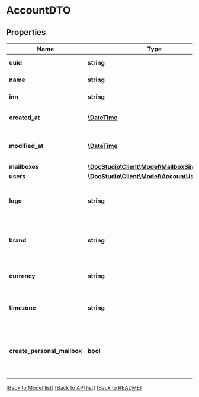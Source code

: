 # AccountDTO

## Properties
Name | Type | Description | Notes
------------ | ------------- | ------------- | -------------
**uuid** | **string** | Account UUID | [optional] 
**name** | **string** | Account Name | 
**inn** | **string** | Account TAX number | [optional] 
**created_at** | [**\DateTime**](\DateTime.md) | Account creation date | [optional] 
**modified_at** | [**\DateTime**](\DateTime.md) | Account last modification date | [optional] 
**mailboxes** | [**\DocStudio\Client\Model\MailboxSimpleDTO[]**](MailboxSimpleDTO.md) |  | [optional] 
**users** | [**\DocStudio\Client\Model\AccountUserDTO[]**](AccountUserDTO.md) |  | [optional] 
**logo** | **string** | Account logo in base64 format (svg, png, jpeg) | [optional] 
**brand** | **string** | Account brand logo in base64 format (svg, png, jpeg) | [optional] 
**currency** | **string** | Account currency for billing purposes | [optional] 
**timezone** | **string** | Account timezone for billing purposes | [optional] 
**create_personal_mailbox** | **bool** | Create personal mailbox for self-registered corporate user | [optional] 

[[Back to Model list]](../../README.md#documentation-for-models) [[Back to API list]](../../README.md#documentation-for-api-endpoints) [[Back to README]](../../README.md)

